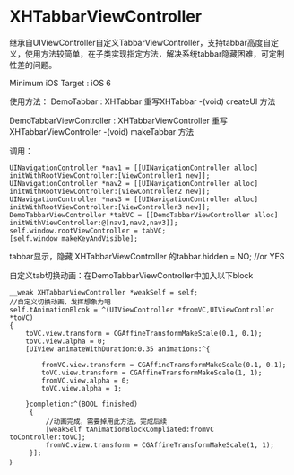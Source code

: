 # XHTabbarViewController
继承自UIViewController自定义TabbarViewController，支持tabbar高度自定义，使用方法较简单，在子类实现指定方法，解决系统tabbar隐藏困难，可定制性差的问题。

Minimum iOS Target : iOS 6

使用方法：
DemoTabbar : XHTabbar
重写XHTabbar
-(void) createUI 方法

DemoTabbarViewController : XHTabbarViewController
重写XHTabbarViewController
-(void) makeTabbar 方法

调用：

    UINavigationController *nav1 = [[UINavigationController alloc] initWithRootViewController:[ViewController1 new]];
    UINavigationController *nav2 = [[UINavigationController alloc] initWithRootViewController:[ViewController2 new]];
    UINavigationController *nav3 = [[UINavigationController alloc] initWithRootViewController:[ViewController3 new]];
    DemoTabbarViewController *tabVC = [[DemoTabbarViewController alloc] initWithViewController:@[nav1,nav2,nav3]];
    self.window.rootViewController = tabVC;
    [self.window makeKeyAndVisible];
    

tabbar显示，隐藏
XHTabbarViewController 的tabbar.hidden = NO; //or YES

自定义tab切换动画：在DemoTabbarViewController中加入以下block

    __weak XHTabbarViewController *weakSelf = self;
    //自定义切换动画，发挥想象力吧
    self.tAnimationBlcok = ^(UIViewController *fromVC,UIViewController *toVC)
    {
        toVC.view.transform = CGAffineTransformMakeScale(0.1, 0.1);
        toVC.view.alpha = 0;
        [UIView animateWithDuration:0.35 animations:^{
            
            fromVC.view.transform = CGAffineTransformMakeScale(0.1, 0.1);
            toVC.view.transform = CGAffineTransformMakeScale(1, 1);
            fromVC.view.alpha = 0;
            toVC.view.alpha = 1;
            
        }completion:^(BOOL finished)
         {
             //动画完成，需要掉用此方法，完成后续
             [weakSelf tAnimationBlockCompliated:fromVC toController:toVC];
             fromVC.view.transform = CGAffineTransformMakeScale(1, 1);
         }];
    ｝
